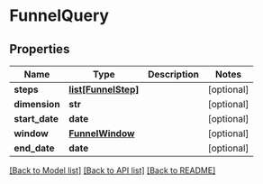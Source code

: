 # FunnelQuery

## Properties
Name | Type | Description | Notes
------------ | ------------- | ------------- | -------------
**steps** | [**list[FunnelStep]**](FunnelStep.md) |  | [optional] 
**dimension** | **str** |  | [optional] 
**start_date** | **date** |  | [optional] 
**window** | [**FunnelWindow**](FunnelWindow.md) |  | [optional] 
**end_date** | **date** |  | [optional] 

[[Back to Model list]](../README.md#documentation-for-models) [[Back to API list]](../README.md#documentation-for-api-endpoints) [[Back to README]](../README.md)


